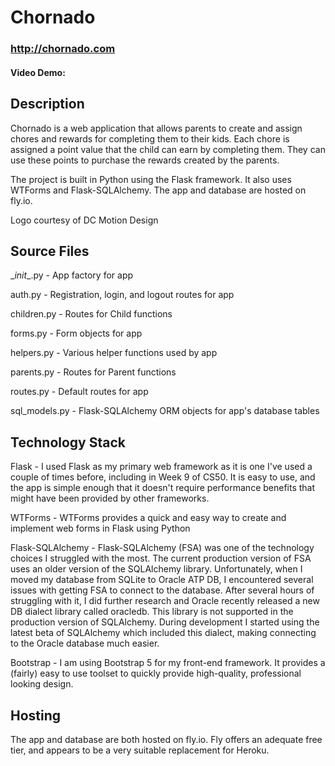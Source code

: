 # Chornado
### http://chornado.com
#### Video Demo: <URL HERE>

## Description

Chornado is a web application that allows parents to create and assign chores and rewards for completing them to their kids. Each chore is assigned a point value that the child can earn by completing them. They can use these points to purchase the rewards created by the parents.

The project is built in Python using the Flask framework. It also uses WTForms and Flask-SQLAlchemy. The app and database are hosted on fly.io.

Logo courtesy of DC Motion Design

## Source Files
\__init__.py - App factory for app

auth.py - Registration, login, and logout routes for app

children.py - Routes for Child functions

forms.py - Form objects for app

helpers.py - Various helper functions used by app

parents.py - Routes for Parent functions

routes.py - Default routes for app

sql_models.py - Flask-SQLAlchemy ORM objects for app's database tables

## Technology Stack
Flask - I used Flask as my primary web framework as it is one I've used a couple of times before, including in Week 9 of CS50. It is easy to use, and the app is simple enough that it doesn't require performance benefits that might have been provided by other frameworks.

WTForms - WTForms provides a quick and easy way to create and implement web forms in Flask using Python

Flask-SQLAlchemy - Flask-SQLAlchemy (FSA) was one of the technology choices I struggled with the most. The current production version of FSA uses an older version of the SQLAlchemy library. Unfortunately, when I moved my database from SQLite to Oracle ATP DB, I encountered several issues with getting FSA to connect to the database. After several hours of struggling with it, I did further research and Oracle recently released a new DB dialect library called oracledb. This library is not supported in the production version of SQLAlchemy. During development I started using the latest beta of SQLAlchemy which included this dialect, making connecting to the Oracle database much easier.

Bootstrap - I am using Bootstrap 5 for my front-end framework. It provides a (fairly) easy to use toolset to quickly provide high-quality, professional looking design.

## Hosting
The app and database are both hosted on fly.io. Fly offers an adequate free tier, and appears to be a very suitable replacement for Heroku.
